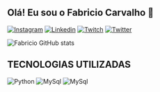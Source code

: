 
## Olá! Eu sou o Fabricio Carvalho 🤠

[![Instagram](https://img.shields.io/badge/Instagram-E4405F?style=for-the-badge&logo=instagram&logoColor=white)](https://www.instagram.com/fab1914kk/)
[![Linkedin](https://img.shields.io/badge/LinkedIn-0077B5?style=for-the-badge&logo=linkedin&logoColor=white)](https://www.linkedin.com/in/fabriciocarvalho1914/)
[![Twitch](https://img.shields.io/badge/Twitch-9146FF?style=for-the-badge&logo=twitch&logoColor=white)](https://www.twitch.tv/fabriciocsxx)
[![Twitter](https://img.shields.io/badge/Twitter-1DA1F2?style=for-the-badge&logo=twitter&logoColor=white)](https://twitter.com/fabriciocsx)

![Fabricio GitHub stats](https://github-readme-stats.vercel.app/api?username=FabricioSEP1914&show_icons=true&theme=dracula)

## TECNOLOGIAS UTILIZADAS

![Python](https://img.shields.io/badge/Python-3776AB?style=for-the-badge&logo=python&logoColor=white)
![MySql](https://img.shields.io/badge/MySQL-00000F?style=for-the-badge&logo=mysql&logoColor=white)
![MySql](https://img.shields.io/badge/SQLite-07405E?style=for-the-badge&logo=sqlite&logoColor=white)
